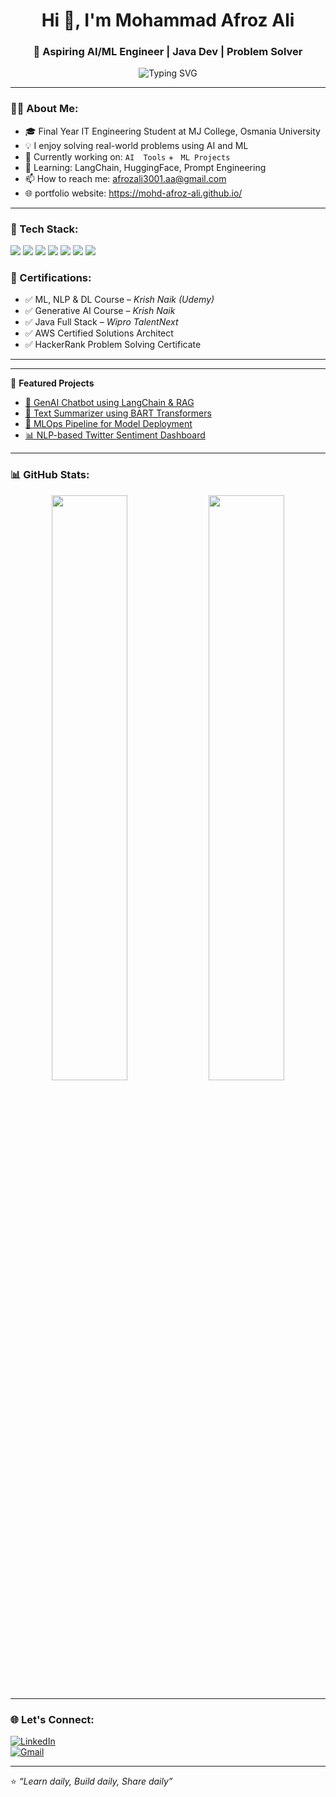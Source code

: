 <!-- Profile Header -->
<h1 align="center">Hi 👋, I'm Mohammad Afroz Ali</h1>
<h3 align="center">🚀 Aspiring AI/ML Engineer | Java Dev | Problem Solver</h3>

<p align="center">
  <img src="https://readme-typing-svg.demolab.com?font=Fira+Code&pause=1000&color=00F79E&width=435&lines=Passionate+AI+%7C+ML+%7C+DL+%7C+NLP+%7C+GenAI+Engineer;Building+AI-powered+projects;Problem+Solver+%7C+Open+Source+contribution;Let's+connect+%26+grow+together!" alt="Typing SVG" />
</p>

---

### 👨‍💻 About Me:
- 🎓 Final Year IT Engineering Student at MJ College, Osmania University  
- 💡 I enjoy solving real-world problems using AI and ML  
- 🧠 Currently working on: `AI  Tools` + ` ML Projects`  
- 🌱 Learning: LangChain, HuggingFace, Prompt Engineering  
- 📫 How to reach me: afrozali3001.aa@gmail.com  
- 🌐 portfolio website: https://mohd-afroz-ali.github.io/

---

### 💼 Tech Stack:
<p align="left">
  <img src="https://img.shields.io/badge/Java-%23007396?style=for-the-badge&logo=java&logoColor=white"/>
  <img src="https://img.shields.io/badge/Python-%2314354C?style=for-the-badge&logo=python&logoColor=white"/>
  <img src="https://img.shields.io/badge/TensorFlow-%23FF6F00?style=for-the-badge&logo=tensorflow&logoColor=white"/>
  <img src="https://img.shields.io/badge/PyTorch-%23EE4C2C?style=for-the-badge&logo=pytorch&logoColor=white"/>
  <img src="https://img.shields.io/badge/HuggingFace-%23FFD21F?style=for-the-badge&logo=huggingface&logoColor=black"/>
  <img src="https://img.shields.io/badge/OpenCV-%23004885?style=for-the-badge&logo=opencv&logoColor=white"/>
  <img src="https://img.shields.io/badge/MediaPipe-%2300A67E?style=for-the-badge"/>
</p>



### 📜 Certifications:
- ✅ ML, NLP & DL Course – *Krish Naik (Udemy)*  
- ✅ Generative AI Course – *Krish Naik*  
- ✅ Java Full Stack – *Wipro TalentNext*  
- ✅ AWS Certified Solutions Architect  
- ✅ HackerRank Problem Solving Certificate  

---

---

📌 **Featured Projects**

- [🧠 GenAI Chatbot using LangChain & RAG](#)  
- [📄 Text Summarizer using BART Transformers](#)  
- [🔁 MLOps Pipeline for Model Deployment](#)  
- [📊 NLP-based Twitter Sentiment Dashboard](#)  

---

### 📊 GitHub Stats:

<p align="center">
  <img src="https://github-readme-stats.vercel.app/api?username=YourGitHubUsername&show_icons=true&theme=tokyonight" width="49%"/>
  <img src="https://github-readme-streak-stats.herokuapp.com/?user=YourGitHubUsername&theme=tokyonight" width="49%"/>
</p>

---

### 🌐 Let's Connect:
[![LinkedIn](https://img.shields.io/badge/LinkedIn-blue?style=for-the-badge&logo=linkedin&logoColor=white)](https://linkedin.com/in/yourprofile)  
[![Gmail](https://img.shields.io/badge/Gmail-red?style=for-the-badge&logo=gmail&logoColor=white)](mailto:afrozali3001.aa@gmail.com)

---

⭐ _“Learn daily, Build daily, Share daily”_
